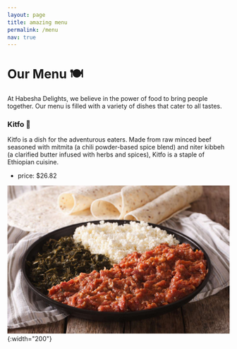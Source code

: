 ```yaml
---
layout: page
title: amazing menu
permalink: /menu
nav: true
---
```


# Our Menu 🍽️

At Habesha Delights, we believe in the power of food to bring people together. Our menu is filled with a variety of dishes that cater to all tastes.


### Kitfo 🥩

Kitfo is a dish for the adventurous eaters. Made from raw minced beef seasoned with mitmita (a chili powder-based spice blend) and niter kibbeh (a clarified butter infused with herbs and spices), Kitfo is a staple of Ethiopian cuisine.

- price: $26.82

![Kitfo](assets/images/Kitfo.jpg){:width="200"}
